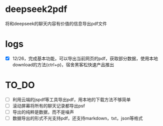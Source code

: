 # deepseek2pdf
将和deepseek的聊天内容有价值的信息导出pdf文件

# logs
- [x] 12/26，完成基本功能，可以导出当前网页的pdf，获取部分数据，使用本地download的方法(ctrl+p)，宿舍黑客松快速产品推出
  

# TO_DO
- [ ] 利用云端的jspdf等工具导出pdf，用本地的下载方法不够简单
- [ ] 滚动屏幕将所有的聊天记录都导出psf
- [ ] 导出的纯粹是数据，而不是噪声
- [ ] 数据导出的形式不光支持pdf，还支持markdown，txt，json等格式